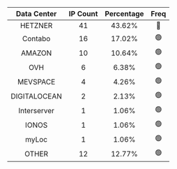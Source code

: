 | Data Center | IP Count | Percentage | Freq |
|:------------:|:--------:|:-----------:|:-----:|
| HETZNER | 41 | 43.62% | 🔴 |
| Contabo | 16 | 17.02% | 🟢 |
| AMAZON | 10 | 10.64% | 🟢 |
| OVH | 6 | 6.38% | 🟢 |
| MEVSPACE | 4 | 4.26% | 🟢 |
| DIGITALOCEAN | 2 | 2.13% | 🟢 |
| Interserver | 1 | 1.06% | 🟢 |
| IONOS | 1 | 1.06% | 🟢 |
| myLoc | 1 | 1.06% | 🟢 |
| OTHER | 12 | 12.77% | 🟢 |